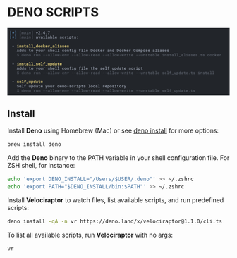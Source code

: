 # DENO SCRIPTS

</p><img align="center" src="./assets/denon_output.png" style="{ padding: 20px 20px } " alt="the deno mascot dinosaur standing in the rain"></p>

## Install

Install **Deno** using Homebrew (Mac) or see
[deno install](https://github.com/denoland/deno_install/blob/master/README.md)
for more options:

```sh
brew install deno
```

Add the **Deno** binary to the PATH variable in your shell configuration file.
For ZSH shell, for instance:

```sh
echo 'export DENO_INSTALL="/Users/$USER/.deno"' >> ~/.zshrc
echo 'export PATH="$DENO_INSTALL/bin:$PATH"' >> ~/.zshrc
```

Install **Velociraptor** to watch files, list available scripts, and run
predefined scripts:

```sh
deno install -qA -n vr https://deno.land/x/velociraptor@1.1.0/cli.ts
```

To list all available scripts, run **Velociraptor** with no args:

```sh
vr
```
